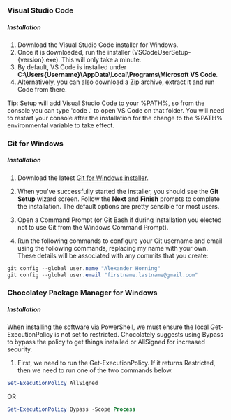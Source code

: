 ### Visual Studio Code
##### Installation
1. Download the Visual Studio Code installer for Windows.
2. Once it is downloaded, run the installer (VSCodeUserSetup-{version}.exe). This will only take a minute.
3. By default, VS Code is installed under **C:\Users\{Username}\AppData\Local\Programs\Microsoft VS Code**.
4. Alternatively, you can also download a Zip archive, extract it and run Code from there.

Tip: Setup will add Visual Studio Code to your %PATH%, so from the console you can type 'code .' to open VS Code on that folder. You will need to restart your console after the installation for the change to the %PATH% environmental variable to take effect.

### Git for Windows
##### Installation
1. Download the latest [Git for Windows installer](https://gitforwindows.org/).

2. When you've successfully started the installer, you should see the **Git Setup** wizard screen. Follow the **Next** and **Finish** prompts to complete the installation. The default options are pretty sensible for most users.

3. Open a Command Prompt (or Git Bash if during installation you elected not to use Git from the Windows Command Prompt).

4. Run the following commands to configure your Git username and email using the following commands, replacing my name with your own. These details will be associated with any commits that you create:

```powershell
git config --global user.name "Alexander Horning"
git config --global user.email "firstname.lastname@gmail.com"
```


### Chocolatey Package Manager for Windows
##### Installation
When installing the software via PowerShell, we must ensure the local Get-ExecutionPolicy is not set to restricted. Chocolately suggests using Bypass to bypass the policy to get things installed or AllSigned for increased security.

1. First, we need to run the Get-ExecutionPolicy. If it returns Restricted, then we need to run one of the two commands below.
```powershell
Set-ExecutionPolicy AllSigned
```
OR
```powershell
Set-ExecutionPolicy Bypass -Scope Process
```
